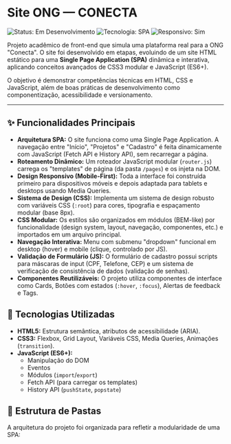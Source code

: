 # Site ONG — CONECTA

![Status: Em Desenvolvimento](https://img.shields.io/badge/status-em%20desenvolvimento-blue)
![Tecnologia: SPA](https://img.shields.io/badge/tecnologia-SPA%20(JS)-yellow)
![Responsivo: Sim](https://img.shields.io/badge/responsivo-sim-brightgreen)

Projeto acadêmico de front-end que simula uma plataforma real para a ONG "Conecta". O site foi desenvolvido em etapas, evoluindo de um site HTML estático para uma **Single Page Application (SPA)** dinâmica e interativa, aplicando conceitos avançados de CSS3 modular e JavaScript (ES6+).

O objetivo é demonstrar competências técnicas em HTML, CSS e JavaScript, além de boas práticas de desenvolvimento como componentização, acessibilidade e versionamento.

---

## ✨ Funcionalidades Principais

* **Arquitetura SPA:** O site funciona como uma Single Page Application. A navegação entre "Início", "Projetos" e "Cadastro" é feita dinamicamente com JavaScript (Fetch API e History API), sem recarregar a página.
* **Roteamento Dinâmico:** Um roteador JavaScript modular (`router.js`) carrega os "templates" de página (da pasta `/pages`) e os injeta na DOM.
* **Design Responsivo (Mobile-First):** Toda a interface foi construída primeiro para dispositivos móveis e depois adaptada para tablets e desktops usando Media Queries.
* **Sistema de Design (CSS):** Implementa um sistema de design robusto com variáveis CSS (`:root`) para cores, tipografia e espaçamento modular (base 8px).
* **CSS Modular:** Os estilos são organizados em módulos (BEM-like) por funcionalidade (design system, layout, navegação, componentes, etc.) e importados em um arquivo principal.
* **Navegação Interativa:** Menu com submenu "dropdown" funcional em desktop (hover) e mobile (clique, controlado por JS).
* **Validação de Formulário (JS):** O formulário de cadastro possui scripts para máscaras de input (CPF, Telefone, CEP) e um sistema de verificação de consistência de dados (validação de senhas).
* **Componentes Reutilizáveis:** O projeto utiliza componentes de interface como Cards, Botões com estados (`:hover`, `:focus`), Alertas de feedback e Tags.

## 🚀 Tecnologias Utilizadas

* **HTML5:** Estrutura semântica, atributos de acessibilidade (ARIA).
* **CSS3:** Flexbox, Grid Layout, Variáveis CSS, Media Queries, Animações (`transition`).
* **JavaScript (ES6+):**
    * Manipulação do DOM
    * Eventos
    * Módulos (`import`/`export`)
    * Fetch API (para carregar os templates)
    * History API (`pushState`, `popstate`)

## 📁 Estrutura de Pastas

A arquitetura do projeto foi organizada para refletir a modularidade de uma SPA:

